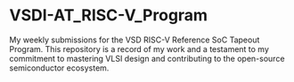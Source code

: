 # VSDI-AT_RISC-V_Program
My weekly submissions for the VSD RISC-V Reference SoC Tapeout Program. This repository is a record of my work and a testament to my commitment to mastering VLSI design and contributing to the open-source semiconductor ecosystem.

